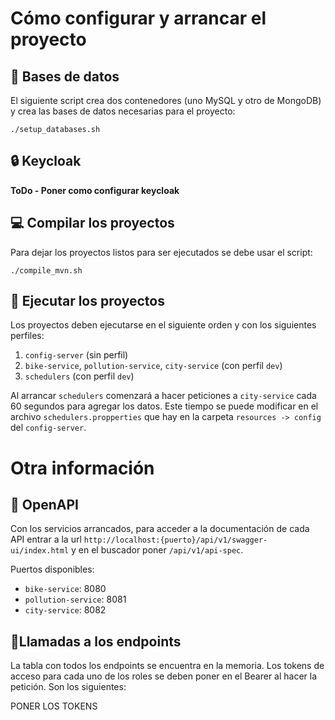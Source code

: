 # Cómo configurar y arrancar el proyecto

## 📁 Bases de datos
El siguiente script crea dos contenedores (uno MySQL y otro de MongoDB) y crea las bases de datos necesarias para el proyecto:

```
./setup_databases.sh
```

## 🔒 Keycloak
<strong>ToDo - Poner como configurar keycloak</strong>

## 💻 Compilar los proyectos
Para dejar los proyectos listos para ser ejecutados se debe usar el script:
```
./compile_mvn.sh
```

## 🚀 Ejecutar los proyectos
Los proyectos deben ejecutarse en el siguiente orden y con los siguientes perfiles:

1. ``config-server`` (sin perfil)
2. ``bike-service``, ``pollution-service``, ``city-service`` (con perfil ``dev``)
3. ``schedulers`` (con perfil ``dev``)

Al arrancar ``schedulers`` comenzará a hacer peticiones a ``city-service`` cada 60 segundos para agregar los datos. Este tiempo se puede modificar en el archivo ``schedulers.propperties`` que hay en la carpeta ``resources -> config`` del ``config-server``.

# Otra información

## 📄 OpenAPI
Con los servicios arrancados, para acceder a la documentación de cada API entrar a la url ``http://localhost:{puerto}/api/v1/swagger-ui/index.html`` y en el buscador poner ``/api/v1/api-spec``.

Puertos disponibles:
- ``bike-service``: 8080
- ``pollution-service``: 8081
- ``city-service``: 8082

## 📎Llamadas a los endpoints
La tabla con todos los endpoints se encuentra en la memoria. Los tokens de acceso para cada uno de los roles se deben poner en el Bearer al hacer la petición. Son los siguientes:

PONER LOS TOKENS